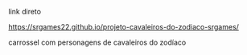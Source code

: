 link direto 

https://srgames22.github.io/projeto-cavaleiros-do-zodiaco-srgames/

carrossel com personagens de cavaleiros do zodíaco 
